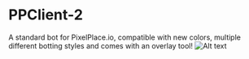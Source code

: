 # PPClient-2
A standard bot for PixelPlace.io, compatible with new colors, multiple different botting styles and comes with an overlay tool!
![Alt text](https://i.imgur.com/7sOyYTg.png_)
